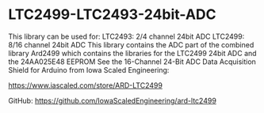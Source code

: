 # LTC2499-LTC2493-24bit-ADC
This library can be used for:  LTC2493: 2/4  channel 24bit ADC  LTC2499: 8/16 channel 24bit ADC   This library contains the ADC part of the combined library Ard2499 which contains the libraries for the LTC2499 24bit ADC and the 24AA025E48 EEPROM See the 16-Channel 24-Bit ADC Data Acquisition Shield for Arduino from Iowa Scaled Engineering: 

https://www.iascaled.com/store/ARD-LTC2499

GitHub:
https://github.com/IowaScaledEngineering/ard-ltc2499
